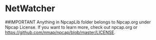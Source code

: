 # NetWatcher

##IMPORTANT
Anything in NpcapLib folder belongs to Npcap.org under Npcap License.
If you want to learn more, check out npcap.org or https://github.com/nmap/npcap/blob/master/LICENSE.
